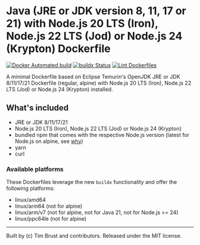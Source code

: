 # Java (JRE or JDK version 8, 11, 17 or 21) with Node.js 20 LTS (Iron), Node.js 22 LTS (Jod) or Node.js 24 (Krypton) Dockerfile

[![Docker Automated build](https://img.shields.io/docker/automated/timbru31/java-node.svg)](https://hub.docker.com/r/timbru31/java-node/)
[![buildx Status](https://github.com/timbru31/docker-java-node/workflows/buildx/badge.svg)](https://github.com/timbru31/docker-java-node/actions?query=workflow%3Abuildx)
[![Lint Dockerfiles](https://github.com/timbru31/docker-java-node/workflows/Lint%20Dockerfiles/badge.svg)](https://github.com/timbru31/docker-java-node/actions?query=workflow%3A%22Lint+Dockerfiles%22)

A minimal Dockerfile based on Eclipse Temurin's OpenJDK JRE or JDK 8/11/17/21 Dockerfile (regular, alpine) with Node.js 20 LTS (Iron), Node.js 22 LTS (Jod) or Node.js 24 (Krypton) installed.

## What's included

- JRE or JDK 8/11/17/21
- Node.js 20 LTS (Iron), Node.js 22 LTS (Jod) or Node.js 24 (Krypton)
- bundled npm that comes with the respective Node.js version (latest for Node.js on alpine, see [why](https://gitlab.alpinelinux.org/alpine/aports/-/commit/25b10bd1a93e12a7e49fee38b0a229281ae49fb7))
- yarn
- curl

### Available platforms

These Dockerfiles leverage the new `buildx` functionality and offer the following platforms:

- linux/amd64
- linux/arm64 (not for alpine)
- linux/arm/v7 (not for alpine, not for Java 21, not for Node.js >= 24)
- linux/ppc64le (not for alpine)

---

Built by (c) Tim Brust and contributors. Released under the MIT license.
